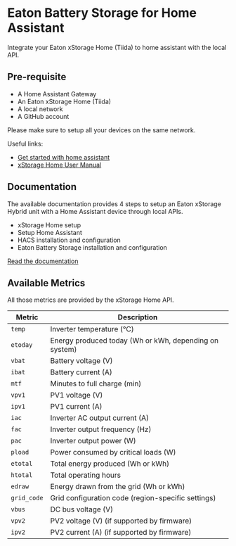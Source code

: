 # Eaton Battery Storage for Home Assistant
Integrate your Eaton xStorage Home (Tiida) to home assistant with the local API.

## Pre-requisite
- A Home Assistant Gateway
- An Eaton xStorage Home (Tiida)
- A local network
- A GitHub account

Please make sure to setup all your devices on the same network.

Useful links:
- [Get started with home assistant](https://www.home-assistant.io/installation/)
- [xStorage Home User Manual](https://www.eaton.com/content/dam/eaton/products/energy-storage/xstorage-home/en-gb/eaton-xstorage-home-user-interface-manual-en-gb.pdf)

## Documentation

The available documentation provides 4 steps to setup an Eaton xStorage Hybrid unit with a Home Assistant device through local APIs.

- xStorage Home setup
- Setup Home Assistant
- HACS installation and configuration
- Eaton Battery Storage installation and configuration

<a href="https://greyfold.github.io/home_assistant_eaton_battery_storage/" class="Button--primary Button--small Button">
    <span class="Button-content">
        <span class="Button-label">Read the documentation</span>
    </span>
</a>


## Available Metrics

All those metrics are provided by the xStorage Home API.

| Metric       | Description                                                                 |
|--------------|-----------------------------------------------------------------------------|
| `temp`       | Inverter temperature (°C)                                                   |
| `etoday`     | Energy produced today (Wh or kWh, depending on system)                      |
| `vbat`       | Battery voltage (V)                                                         |
| `ibat`       | Battery current (A)                                                         |
| `mtf`        | Minutes to full charge (min)                                                |
| `vpv1`       | PV1 voltage (V)                                                             |
| `ipv1`       | PV1 current (A)                                                             |
| `iac`        | Inverter AC output current (A)                                              |
| `fac`        | Inverter output frequency (Hz)                                              |
| `pac`        | Inverter output power (W)                                                   |
| `pload`      | Power consumed by critical loads (W)                                        |
| `etotal`     | Total energy produced (Wh or kWh)                                           |
| `htotal`     | Total operating hours                                                       |
| `edraw`      | Energy drawn from the grid (Wh or kWh)                                      |
| `grid_code`  | Grid configuration code (region-specific settings)                          |
| `vbus`       | DC bus voltage (V)                                                          |
| `vpv2`       | PV2 voltage (V) (if supported by firmware)                                  |
| `ipv2`       | PV2 current (A) (if supported by firmware)                                  |